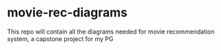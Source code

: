 # movie-rec-diagrams
This repo will contain all the diagrams needed for movie recommendation system, a capstone project for my PG

